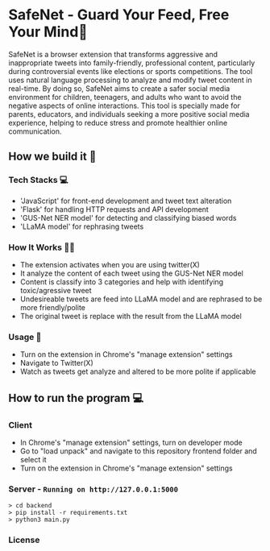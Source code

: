 # SafeNet - Guard Your Feed, Free Your Mind🧠
SafeNet is a browser extension that transforms aggressive and inappropriate tweets into family-friendly, professional content, particularly during controversial events like elections or sports competitions. The tool uses natural language processing to analyze and modify tweet content in real-time. By doing so, SafeNet aims to create a safer social media environment for children, teenagers, and adults who want to avoid the negative aspects of online interactions. This tool is specially made for parents, educators, and individuals seeking a more positive social media experience, helping to reduce stress and promote healthier online communication.

## How we build it 👷

### Tech Stacks 💻

- 'JavaScript' for front-end development and tweet text alteration
- 'Flask' for handling HTTP requests and API development
- 'GUS-Net NER model' for detecting and classifying biased words
- 'LLaMA model' for rephrasing tweets

### How It Works 🧑‍🍳
- The extension activates when you are using twitter(X)
- It analyze the content of each tweet using the GUS-Net NER model
- Content is classify into 3 categories and help with identifying toxic/agressive tweet
- Undesireable tweets are feed into LLaMA model and are rephrased to be more friendly/polite
- The original tweet is replace with the result from the LLaMA model

### Usage 🍳
- Turn on the extension in Chrome's "manage extension" settings
- Navigate to Twitter(X)
- Watch as tweets get analyze and altered to be more polite if applicable 

## How to run the program 💻
### Client
- In Chrome's "manage extension" settings, turn on developer mode
- Go to "load unpack" and navigate to this repository frontend folder and select it
- Turn on the extension in Chrome's "manage extension" settings

### Server - `Running on http://127.0.0.1:5000`
```shell
> cd backend
> pip install -r requirements.txt
> python3 main.py
```

### License 
